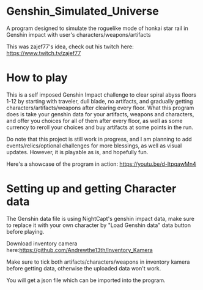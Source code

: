 # Genshin_Simulated_Universe
 A program designed to simulate the roguelike mode of honkai star rail in Genshin impact with user's characters/weapons/artifacts
 
 This was zajef77's idea, check out his twitch here: https://www.twitch.tv/zajef77
 
 # How to play
 This is a self imposed Genshin Impact challenge to clear spiral abyss floors 1-12 by starting with traveler, dull blade, no artifacts, and gradually getting characters/artifacts/weapons after clearing every floor. What this program does is take your genshin data for your artifacts, weapons and characters, and offer you choices for all of them after every floor, as well as some currency to reroll your choices and buy artifacts at some points in the run.
 
 Do note that this project is still work in progress, and I am planning to add events/relics/optional challenges for more blessings, as well as visual updates. However, it is playable as is, and hopefully fun.
 
 Here's a showcase of the program in action: https://youtu.be/d-ItpqawMn4
 
 # Setting up and getting Character data

The Genshin data file is using NightCapt's genshin impact data, make sure to replace it with your own character by "Load Genshin data" data button before playing.

Download inventory camera here:https://github.com/Andrewthe13th/Inventory_Kamera

Make sure to tick both artifacts/characters/weapons in inventory kamera before getting data, otherwise the uploaded data won't work.

You will get a json file which can be imported into the program.


